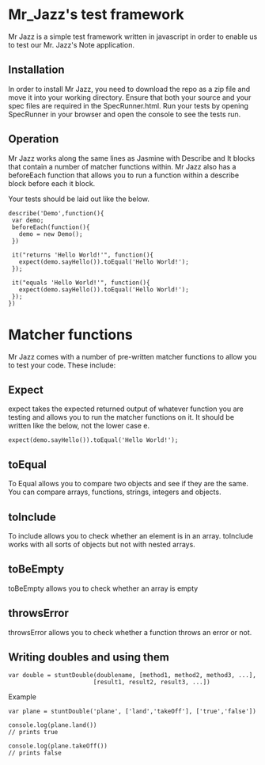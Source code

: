 # Mr_Jazz's test framework

Mr Jazz is a simple test framework written in javascript in order to enable us to test our Mr. Jazz's Note application.   
## Installation


In order to install Mr Jazz, you need to download the repo as a zip file and move it into your working directory. 
Ensure that both your source and your spec files are required in the SpecRunner.html.
Run your tests by opening SpecRunner in your browser and open the console to see the tests run.

## Operation


Mr Jazz works along the same lines as Jasmine with Describe and It blocks that contain a number of matcher functions within.
Mr Jazz also has a beforeEach function that allows you to run a function within a describe block before each it block.

Your tests should be laid out like the below.
 ```
describe('Demo',function(){
  var demo;
  beforeEach(function(){
    demo = new Demo();
  })

  it("returns 'Hello World!'", function(){
    expect(demo.sayHello()).toEqual('Hello World!');
  });

  it("equals 'Hello World!'", function(){
    expect(demo.sayHello()).toEqual('Hello World!');
  });
})

```
# Matcher functions


Mr Jazz comes with a number of pre-written matcher functions to allow you to test your code. 
These include:


## Expect


expect takes the expected returned output of whatever function you are testing and allows you to run the matcher functions on it. 
It should be written like the below, not the lower case e.
```
expect(demo.sayHello()).toEqual('Hello World!');
```
## toEqual

To Equal allows you to compare two objects and see if they are the same. 
You can compare arrays, functions, strings, integers and objects.

## toInclude

To include allows you to check whether an element is in an array. 
toInclude works with all sorts of objects but not with nested arrays.

## toBeEmpty

toBeEmpty allows you to check whether an array is empty

## throwsError

throwsError allows you to check whether a function throws an error or not.

## Writing doubles and using them

```
var double = stuntDouble(doublename, [method1, method2, method3, ...],
                        [result1, result2, result3, ...])
```

Example

```
var plane = stuntDouble('plane', ['land','takeOff'], ['true','false'])
```

```
console.log(plane.land())
// prints true

console.log(plane.takeOff())
// prints false
```
